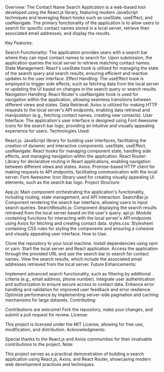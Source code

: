 Overview:
The Contact Name Search Application is a web-based tool developed using the React.js library, featuring modern JavaScript techniques and leveraging React hooks such as useState, useEffect, and useNavigate. The primary functionality of the application is to allow users to search for specific contact names stored in a local server, retrieve their associated email addresses, and display the results.

Key Features:

Search Functionality: The application provides users with a search bar where they can input contact names to search for. Upon submission, the application queries the local server to retrieve matching contact names.
State Management: React's useState hook is utilized for managing the state of the search query and search results, ensuring efficient and reactive updates to the user interface.
Effect Handling: The useEffect hook is employed to trigger side effects, such as fetching data from the local server or updating the UI based on changes in the search query or search results.
Navigation Handling: React Router's useNavigate hook is used for navigation within the application, allowing seamless transitions between different views and states.
Data Retrieval: Axios is utilized for making HTTP requests to the local server's API endpoints, enabling data retrieval and manipulation (e.g., fetching contact names, creating new contacts).
User Interface: The application's user interface is designed using Font Awesome icons for the search bar logo, providing an intuitive and visually appealing experience for users.
Technologies Used:

React.js: JavaScript library for building user interfaces, facilitating the creation of dynamic and interactive components.
useState, useEffect, useNavigate: React hooks for managing component state, handling side effects, and managing navigation within the application.
React Router: Library for declarative routing in React applications, enabling navigation between different views and states.
Axios: Promise-based HTTP client for making requests to API endpoints, facilitating communication with the local server.
Font Awesome: Icon library used for creating visually appealing UI elements, such as the search bar logo.
Project Structure:

App.js: Main component orchestrating the application's functionality, including routing, state management, and API interaction.
SearchBar.js: Component rendering the search bar interface, allowing users to input search queries.
SearchResults.js: Component displaying the search results retrieved from the local server based on the user's query.
api.js: Module containing functions for interacting with the local server's API endpoints using Axios for fetching and creating contact data.
styles.css: Stylesheet containing CSS rules for styling the components and ensuring a cohesive and visually appealing user interface.
How to Use:

Clone the repository to your local machine.
Install dependencies using npm or yarn.
Start the local server and React application.
Access the application through the provided URL and use the search bar to search for contact names.
View the search results, which include the associated email addresses retrieved from the local server.
Future Enhancements:

Implement advanced search functionality, such as filtering by additional criteria (e.g., email address, phone number).
Integrate user authentication and authorization to ensure secure access to contact data.
Enhance error handling and validation for improved user feedback and error resilience.
Optimize performance by implementing server-side pagination and caching mechanisms for large datasets.
Contributing:

Contributions are welcome! Fork the repository, make your changes, and submit a pull request for review.
License:

This project is licensed under the MIT License, allowing for free use, modification, and distribution.
Acknowledgments:

Special thanks to the React.js and Axios communities for their invaluable contributions to the project.
Note:

This project serves as a practical demonstration of building a search application using React.js, Axios, and React Router, showcasing modern web development practices and techniques.





